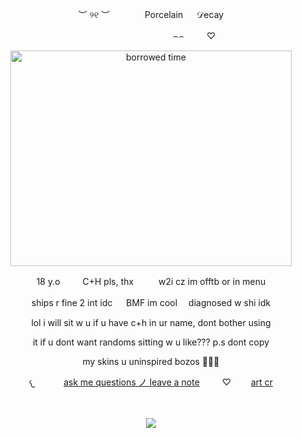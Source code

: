 <p align="center"> ︶ ୨୧ ︶　　　　Porcelain  　 𝒟ecay


<p align="center">　　　　　   　 　　　   ⌢⌢       　 　♡  　 

 <p align="center">
<img width="450" height="345" alt="borrowed time" src="https://github.com/user-attachments/assets/6d24170d-4e38-404e-a1bc-631f0f15a010" />

 <p align="center">
18 y.o   　  　C+H pls, thx  　  　  w2i cz im offtb or in menu

 <p align="center"> ships r fine 2 int idc 　  BMF im cool　   diagnosed w shi idk

 <p align="center"> lol i will sit w u if u have c+h in ur name, dont bother using

 <p align="center"> it if u dont want randoms sitting w u like??? p.s dont copy 

 <p align="center"> my skins u uninspired bozos 🤣🤣🤣 


<p align="center">
𐔌　　　
  <a href="https://bambiluv.atabook.org">ask me questions ノ leave a note</a>
 　　 ♡　　 
   <a href="https://x.com/l1716825">art cr</a>
 </b><br> 
 
　　　 　　　 　　  <p align="center"> ![](https://komarev.com/ghpvc/?username=luvfawn&label=ℬambi++visits+ꕀ+++&color=B06C65) 
